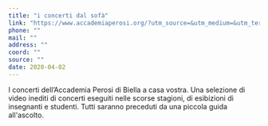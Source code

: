 ```yaml
---
title: "i concerti dal sofà"
link: "https://www.accademiaperosi.org/?utm_source=&utm_medium=&utm_term=&utm_content=&utm_campaign="
phone: ""
mail: ""
address: ""
coord: ""
source: ""
date: 2020-04-02
---
```


I concerti dell’Accademia Perosi di Biella a casa vostra. Una selezione di video inediti di concerti eseguiti nelle scorse stagioni, di esibizioni di insegnanti e studenti. Tutti saranno preceduti da una piccola guida all'ascolto.